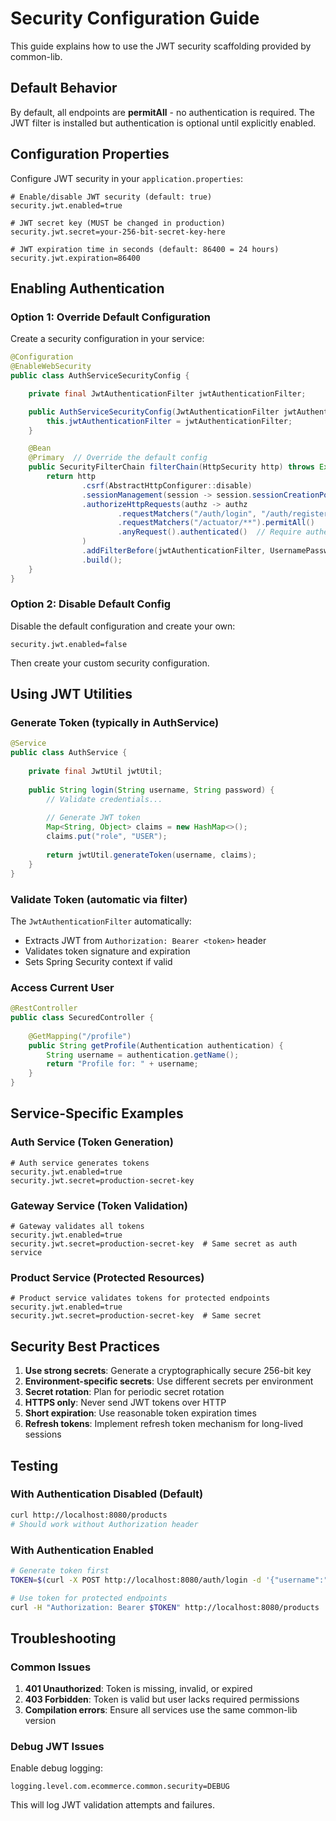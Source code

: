 # Security Configuration Guide

This guide explains how to use the JWT security scaffolding provided by common-lib.

## Default Behavior

By default, all endpoints are **permitAll** - no authentication is required. The JWT filter is installed but authentication is optional until explicitly enabled.

## Configuration Properties

Configure JWT security in your `application.properties`:

```properties
# Enable/disable JWT security (default: true)
security.jwt.enabled=true

# JWT secret key (MUST be changed in production)
security.jwt.secret=your-256-bit-secret-key-here

# JWT expiration time in seconds (default: 86400 = 24 hours)
security.jwt.expiration=86400
```

## Enabling Authentication

### Option 1: Override Default Configuration

Create a security configuration in your service:

```java
@Configuration
@EnableWebSecurity
public class AuthServiceSecurityConfig {

    private final JwtAuthenticationFilter jwtAuthenticationFilter;

    public AuthServiceSecurityConfig(JwtAuthenticationFilter jwtAuthenticationFilter) {
        this.jwtAuthenticationFilter = jwtAuthenticationFilter;
    }

    @Bean
    @Primary  // Override the default config
    public SecurityFilterChain filterChain(HttpSecurity http) throws Exception {
        return http
                .csrf(AbstractHttpConfigurer::disable)
                .sessionManagement(session -> session.sessionCreationPolicy(SessionCreationPolicy.STATELESS))
                .authorizeHttpRequests(authz -> authz
                        .requestMatchers("/auth/login", "/auth/register").permitAll()
                        .requestMatchers("/actuator/**").permitAll()
                        .anyRequest().authenticated()  // Require authentication
                )
                .addFilterBefore(jwtAuthenticationFilter, UsernamePasswordAuthenticationFilter.class)
                .build();
    }
}
```

### Option 2: Disable Default Config

Disable the default configuration and create your own:

```properties
security.jwt.enabled=false
```

Then create your custom security configuration.

## Using JWT Utilities

### Generate Token (typically in AuthService)

```java
@Service
public class AuthService {
    
    private final JwtUtil jwtUtil;
    
    public String login(String username, String password) {
        // Validate credentials...
        
        // Generate JWT token
        Map<String, Object> claims = new HashMap<>();
        claims.put("role", "USER");
        
        return jwtUtil.generateToken(username, claims);
    }
}
```

### Validate Token (automatic via filter)

The `JwtAuthenticationFilter` automatically:
- Extracts JWT from `Authorization: Bearer <token>` header
- Validates token signature and expiration
- Sets Spring Security context if valid

### Access Current User

```java
@RestController
public class SecuredController {
    
    @GetMapping("/profile")
    public String getProfile(Authentication authentication) {
        String username = authentication.getName();
        return "Profile for: " + username;
    }
}
```

## Service-Specific Examples

### Auth Service (Token Generation)
```properties
# Auth service generates tokens
security.jwt.enabled=true
security.jwt.secret=production-secret-key
```

### Gateway Service (Token Validation)
```properties
# Gateway validates all tokens
security.jwt.enabled=true
security.jwt.secret=production-secret-key  # Same secret as auth service
```

### Product Service (Protected Resources)
```properties
# Product service validates tokens for protected endpoints
security.jwt.enabled=true
security.jwt.secret=production-secret-key  # Same secret
```

## Security Best Practices

1. **Use strong secrets**: Generate a cryptographically secure 256-bit key
2. **Environment-specific secrets**: Use different secrets per environment
3. **Secret rotation**: Plan for periodic secret rotation
4. **HTTPS only**: Never send JWT tokens over HTTP
5. **Short expiration**: Use reasonable token expiration times
6. **Refresh tokens**: Implement refresh token mechanism for long-lived sessions

## Testing

### With Authentication Disabled (Default)
```bash
curl http://localhost:8080/products
# Should work without Authorization header
```

### With Authentication Enabled
```bash
# Generate token first
TOKEN=$(curl -X POST http://localhost:8080/auth/login -d '{"username":"user","password":"pass"}' -H "Content-Type: application/json")

# Use token for protected endpoints
curl -H "Authorization: Bearer $TOKEN" http://localhost:8080/products
```

## Troubleshooting

### Common Issues

1. **401 Unauthorized**: Token is missing, invalid, or expired
2. **403 Forbidden**: Token is valid but user lacks required permissions
3. **Compilation errors**: Ensure all services use the same common-lib version

### Debug JWT Issues

Enable debug logging:
```properties
logging.level.com.ecommerce.common.security=DEBUG
```

This will log JWT validation attempts and failures.